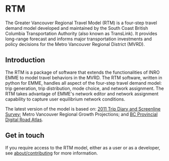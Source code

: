 # RTM

The Greater Vancouver Regional Travel Model (RTM) is a four-step travel demand model developed and maintained by the South Coast British Columbia Transportation Authority (also known as TransLink). It provides long-range forecast and informs major transportation investments and policy decisions for the Metro Vancouver Regional District (MVRD).


## Introduction

The RTM is a package of software that extends the functionalities of INRO EMME to model travel behaviors in the MVRD. The RTM software, written in python for EMME, handles all aspect of the four-step travel demand model: trip generation, trip distribution, mode choice, and network assignment. The RTM takes advantage of EMME's network editor and network assignment capability to capture user equilibrium network conditions.

The latest version of the model is based on: [2011 Trip Diary and Screenline Survey](https://www.translink.ca/Plans-and-Projects/Transportation-Surveys.aspx); Metro Vancouver Regional Growth Projections; and [BC Provincial Digital Road Atlas](https://www2.gov.bc.ca/gov/content/data/geographic-data-services/topographic-data/roads).


## Get in touch

If you require access to the RTM model, either as a user or as a developer, see [about/contributing](about/contributing) for more information.
